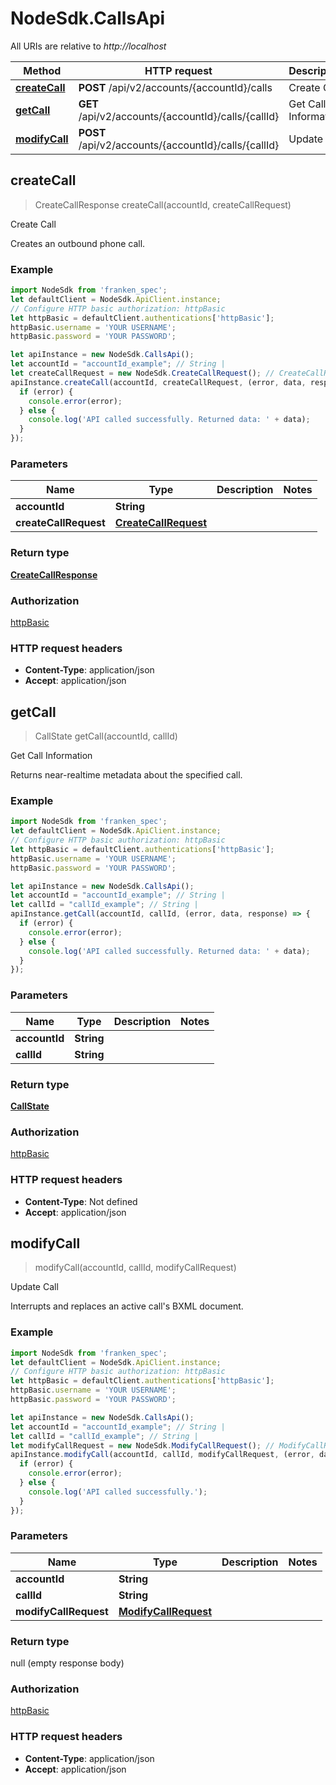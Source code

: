 # NodeSdk.CallsApi

All URIs are relative to *http://localhost*

Method | HTTP request | Description
------------- | ------------- | -------------
[**createCall**](CallsApi.md#createCall) | **POST** /api/v2/accounts/{accountId}/calls | Create Call
[**getCall**](CallsApi.md#getCall) | **GET** /api/v2/accounts/{accountId}/calls/{callId} | Get Call Information
[**modifyCall**](CallsApi.md#modifyCall) | **POST** /api/v2/accounts/{accountId}/calls/{callId} | Update Call



## createCall

> CreateCallResponse createCall(accountId, createCallRequest)

Create Call

Creates an outbound phone call.

### Example

```javascript
import NodeSdk from 'franken_spec';
let defaultClient = NodeSdk.ApiClient.instance;
// Configure HTTP basic authorization: httpBasic
let httpBasic = defaultClient.authentications['httpBasic'];
httpBasic.username = 'YOUR USERNAME';
httpBasic.password = 'YOUR PASSWORD';

let apiInstance = new NodeSdk.CallsApi();
let accountId = "accountId_example"; // String | 
let createCallRequest = new NodeSdk.CreateCallRequest(); // CreateCallRequest | 
apiInstance.createCall(accountId, createCallRequest, (error, data, response) => {
  if (error) {
    console.error(error);
  } else {
    console.log('API called successfully. Returned data: ' + data);
  }
});
```

### Parameters


Name | Type | Description  | Notes
------------- | ------------- | ------------- | -------------
 **accountId** | **String**|  | 
 **createCallRequest** | [**CreateCallRequest**](CreateCallRequest.md)|  | 

### Return type

[**CreateCallResponse**](CreateCallResponse.md)

### Authorization

[httpBasic](../README.md#httpBasic)

### HTTP request headers

- **Content-Type**: application/json
- **Accept**: application/json


## getCall

> CallState getCall(accountId, callId)

Get Call Information

Returns near-realtime metadata about the specified call.

### Example

```javascript
import NodeSdk from 'franken_spec';
let defaultClient = NodeSdk.ApiClient.instance;
// Configure HTTP basic authorization: httpBasic
let httpBasic = defaultClient.authentications['httpBasic'];
httpBasic.username = 'YOUR USERNAME';
httpBasic.password = 'YOUR PASSWORD';

let apiInstance = new NodeSdk.CallsApi();
let accountId = "accountId_example"; // String | 
let callId = "callId_example"; // String | 
apiInstance.getCall(accountId, callId, (error, data, response) => {
  if (error) {
    console.error(error);
  } else {
    console.log('API called successfully. Returned data: ' + data);
  }
});
```

### Parameters


Name | Type | Description  | Notes
------------- | ------------- | ------------- | -------------
 **accountId** | **String**|  | 
 **callId** | **String**|  | 

### Return type

[**CallState**](CallState.md)

### Authorization

[httpBasic](../README.md#httpBasic)

### HTTP request headers

- **Content-Type**: Not defined
- **Accept**: application/json


## modifyCall

> modifyCall(accountId, callId, modifyCallRequest)

Update Call

Interrupts and replaces an active call&#39;s BXML document.

### Example

```javascript
import NodeSdk from 'franken_spec';
let defaultClient = NodeSdk.ApiClient.instance;
// Configure HTTP basic authorization: httpBasic
let httpBasic = defaultClient.authentications['httpBasic'];
httpBasic.username = 'YOUR USERNAME';
httpBasic.password = 'YOUR PASSWORD';

let apiInstance = new NodeSdk.CallsApi();
let accountId = "accountId_example"; // String | 
let callId = "callId_example"; // String | 
let modifyCallRequest = new NodeSdk.ModifyCallRequest(); // ModifyCallRequest | 
apiInstance.modifyCall(accountId, callId, modifyCallRequest, (error, data, response) => {
  if (error) {
    console.error(error);
  } else {
    console.log('API called successfully.');
  }
});
```

### Parameters


Name | Type | Description  | Notes
------------- | ------------- | ------------- | -------------
 **accountId** | **String**|  | 
 **callId** | **String**|  | 
 **modifyCallRequest** | [**ModifyCallRequest**](ModifyCallRequest.md)|  | 

### Return type

null (empty response body)

### Authorization

[httpBasic](../README.md#httpBasic)

### HTTP request headers

- **Content-Type**: application/json
- **Accept**: application/json


